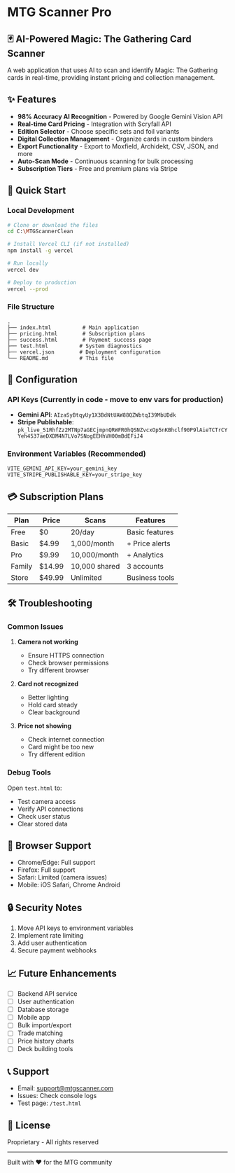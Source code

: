 # MTG Scanner Pro

## 🃏 AI-Powered Magic: The Gathering Card Scanner

A web application that uses AI to scan and identify Magic: The Gathering cards in real-time, providing instant pricing and collection management.

## ✨ Features

- **98% Accuracy AI Recognition** - Powered by Google Gemini Vision API
- **Real-time Card Pricing** - Integration with Scryfall API
- **Edition Selector** - Choose specific sets and foil variants
- **Digital Collection Management** - Organize cards in custom binders
- **Export Functionality** - Export to Moxfield, Archidekt, CSV, JSON, and more
- **Auto-Scan Mode** - Continuous scanning for bulk processing
- **Subscription Tiers** - Free and premium plans via Stripe

## 🚀 Quick Start

### Local Development
```bash
# Clone or download the files
cd C:\MTGScannerClean

# Install Vercel CLI (if not installed)
npm install -g vercel

# Run locally
vercel dev

# Deploy to production
vercel --prod
```

### File Structure
```
.
├── index.html          # Main application
├── pricing.html        # Subscription plans
├── success.html        # Payment success page
├── test.html          # System diagnostics
├── vercel.json        # Deployment configuration
└── README.md          # This file
```

## 🔧 Configuration

### API Keys (Currently in code - move to env vars for production)
- **Gemini API**: `AIzaSyBtqyUy1X3BdNtUAW88QZWbtqI39MbUDdk`
- **Stripe Publishable**: `pk_live_51RhfZz2MTNp7aGECjmpnQRWFR0hQSNZvcxOp5nKBhclf90P9lAieTCTrCYYeh4537aeDXDM4N7LVo7SNogEEHhVH00mBdEFiJ4`

### Environment Variables (Recommended)
```env
VITE_GEMINI_API_KEY=your_gemini_key
VITE_STRIPE_PUBLISHABLE_KEY=your_stripe_key
```

## 💳 Subscription Plans

| Plan | Price | Scans | Features |
|------|-------|-------|----------|
| Free | $0 | 20/day | Basic features |
| Basic | $4.99 | 1,000/month | + Price alerts |
| Pro | $9.99 | 10,000/month | + Analytics |
| Family | $14.99 | 10,000 shared | 3 accounts |
| Store | $49.99 | Unlimited | Business tools |

## 🛠️ Troubleshooting

### Common Issues

1. **Camera not working**
   - Ensure HTTPS connection
   - Check browser permissions
   - Try different browser

2. **Card not recognized**
   - Better lighting
   - Hold card steady
   - Clear background

3. **Price not showing**
   - Check internet connection
   - Card might be too new
   - Try different edition

### Debug Tools

Open `test.html` to:
- Test camera access
- Verify API connections
- Check user status
- Clear stored data

## 📱 Browser Support

- Chrome/Edge: Full support
- Firefox: Full support
- Safari: Limited (camera issues)
- Mobile: iOS Safari, Chrome Android

## 🔒 Security Notes

1. Move API keys to environment variables
2. Implement rate limiting
3. Add user authentication
4. Secure payment webhooks

## 📈 Future Enhancements

- [ ] Backend API service
- [ ] User authentication
- [ ] Database storage
- [ ] Mobile app
- [ ] Bulk import/export
- [ ] Trade matching
- [ ] Price history charts
- [ ] Deck building tools

## 📞 Support

- Email: support@mtgscanner.com
- Issues: Check console logs
- Test page: `/test.html`

## 📄 License

Proprietary - All rights reserved

---

Built with ❤️ for the MTG community
